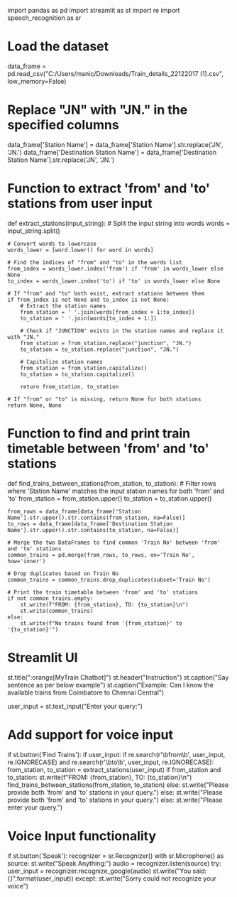 


import pandas as pd
import streamlit as st
import re
import speech_recognition as sr

# Load the dataset
data_frame = pd.read_csv("C:/Users/manic/Downloads/Train_details_22122017 (1).csv", low_memory=False)


# Replace "JN" with "JN." in the specified columns
data_frame['Station Name'] = data_frame['Station Name'].str.replace('JN', 'JN.')
data_frame['Destination Station Name'] = data_frame['Destination Station Name'].str.replace('JN', 'JN.')


# Function to extract 'from' and 'to' stations from user input
def extract_stations(input_string):
    # Split the input string into words
    words = input_string.split()

    # Convert words to lowercase
    words_lower = [word.lower() for word in words]

    # Find the indices of "from" and "to" in the words list
    from_index = words_lower.index('from') if 'from' in words_lower else None
    to_index = words_lower.index('to') if 'to' in words_lower else None

    # If "from" and "to" both exist, extract stations between them
    if from_index is not None and to_index is not None:
        # Extract the station names
        from_station = ' '.join(words[from_index + 1:to_index])
        to_station = ' '.join(words[to_index + 1:])
        
        # Check if "JUNCTION" exists in the station names and replace it with "JN."
        from_station = from_station.replace("junction", "JN.")
        to_station = to_station.replace("junction", "JN.")

        # Capitalize station names
        from_station = from_station.capitalize()
        to_station = to_station.capitalize()

        return from_station, to_station

    # If "from" or "to" is missing, return None for both stations
    return None, None



# Function to find and print train timetable between 'from' and 'to' stations
def find_trains_between_stations(from_station, to_station):
    # Filter rows where 'Station Name' matches the input station names for both 'from' and 'to'
    from_station = from_station.upper()
    to_station = to_station.upper()
    
    from_rows = data_frame[data_frame['Station Name'].str.upper().str.contains(from_station, na=False)]
    to_rows = data_frame[data_frame['Destination Station Name'].str.upper().str.contains(to_station, na=False)]
    
    # Merge the two DataFrames to find common 'Train No' between 'from' and 'to' stations
    common_trains = pd.merge(from_rows, to_rows, on='Train No', how='inner')

    # Drop duplicates based on Train No
    common_trains = common_trains.drop_duplicates(subset='Train No')

    # Print the train timetable between 'from' and 'to' stations
    if not common_trains.empty:
        st.write(f"FROM: {from_station}, TO: {to_station}\n")
        st.write(common_trains)
    else:
        st.write(f"No trains found from '{from_station}' to '{to_station}'")

# Streamlit UI
st.title(":orange[MyTrain Chatbot]")
st.header("Instruction")
st.caption("Say sentence as per below example")
st.caption("Example: Can I know the available trains from Coimbatore to Chennai Central")

user_input = st.text_input("Enter your query:")

# Add support for voice input
if st.button('Find Trains'):
    if user_input:
        if re.search(r'\bfrom\b', user_input, re.IGNORECASE) and re.search(r'\bto\b', user_input, re.IGNORECASE):
            from_station, to_station = extract_stations(user_input)
            if from_station and to_station:
                st.write(f"FROM: {from_station}, TO: {to_station}\n")
                find_trains_between_stations(from_station, to_station)
            else:
                st.write("Please provide both 'from' and 'to' stations in your query.")
        else:
            st.write("Please provide both 'from' and 'to' stations in your query.")
    else:
        st.write("Please enter your query.")

# Voice Input functionality
if st.button('Speak'):
    recognizer = sr.Recognizer()
    with sr.Microphone() as source:
        st.write("Speak Anything:")
        audio = recognizer.listen(source)
        try:
            user_input = recognizer.recognize_google(audio)
            st.write("You said: {}".format(user_input))
        except:
            st.write("Sorry could not recognize your voice")
